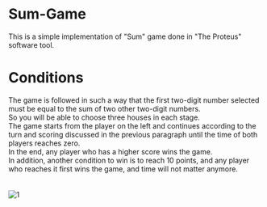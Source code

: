# Sum-Game
This is a simple implementation of "Sum" game done in "The Proteus" software tool.

# Conditions
The game is followed in such a way that the first two-digit number selected must be equal to the sum of two other two-digit numbers. <br>
So you will be able to choose three houses in each stage. <br>
The game starts from the player on the left and continues according to the turn and scoring discussed in the previous paragraph until the time of both players reaches zero. <br>
In the end, any player who has a higher score wins the game. <br>
In addition, another condition to win is to reach 10 points, and any player who reaches it first wins the game, and time will not matter anymore. <br>
<br>
<br>
![1](https://github.com/Mahshid-Alizade/Sum-Game/assets/42897108/1f0242bb-10fc-4096-993f-a582b2481ee4)

